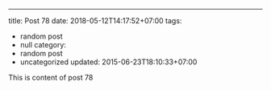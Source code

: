 ---
title: Post 78
date: 2018-05-12T14:17:52+07:00
tags:
  - random post
  - null
category:
  - random post
  - uncategorized
updated: 2015-06-23T18:10:33+07:00

This is content of post 78